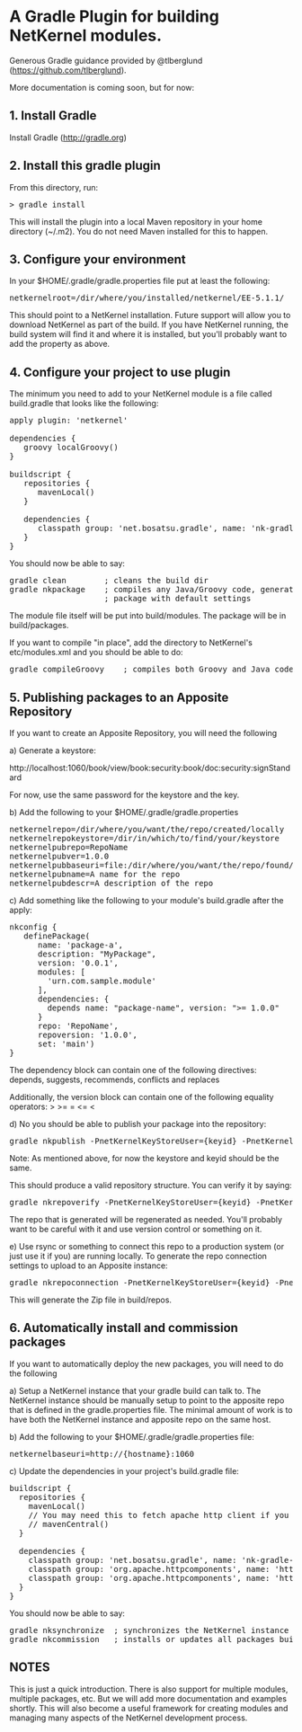 # A Gradle Plugin for building NetKernel modules.

Generous Gradle guidance provided by @tlberglund (https://github.com/tlberglund).

More documentation is coming soon, but for now:

## 1. Install Gradle
Install Gradle (http://gradle.org)

## 2. Install this gradle plugin
From this directory, run:

<pre>
> gradle install
</pre>

This will install the plugin into a local Maven repository in your home directory (~/.m2). You do not need Maven installed for this to happen.

## 3. Configure your environment
In your $HOME/.gradle/gradle.properties file put at least the following:

<pre>
netkernelroot=/dir/where/you/installed/netkernel/EE-5.1.1/
</pre>

This should point to a NetKernel installation. Future support will allow you to download NetKernel as part of the build. If you have NetKernel running, the build system will find it and where it is installed, but you'll probably want to add the property as above.

## 4. Configure your project to use plugin
The minimum you need to add to your NetKernel module is a file called build.gradle that looks like the following:

<pre>
apply plugin: 'netkernel'

dependencies {
   groovy localGroovy()
}

buildscript {
   repositories {
      mavenLocal()
   }
	
   dependencies {
      classpath group: 'net.bosatsu.gradle', name: 'nk-gradle-plugin', version: '0.0.14'
   }
}
</pre>

You should now be able to say:

<pre>
gradle clean        ; cleans the build dir
gradle nkpackage    ; compiles any Java/Groovy code, generates a module and builds a deployable
                    ; package with default settings
</pre>
                    
The module file itself will be put into build/modules. The package will be in build/packages.

If you want to compile "in place", add the directory to NetKernel's etc/modules.xml and you 
should be able to do:

<pre>
gradle compileGroovy    ; compiles both Groovy and Java code found in the module
</pre>

## 5. Publishing packages to an Apposite Repository
If you want to create an Apposite Repository, you will need the following 

a) Generate a keystore:

http://localhost:1060/book/view/book:security:book/doc:security:signStandard

For now, use the same password for the keystore and the key.

b) Add the following to your $HOME/.gradle/gradle.properties

<pre>
netkernelrepo=/dir/where/you/want/the/repo/created/locally
netkernelrepokeystore=/dir/in/which/to/find/your/keystore
netkernelpubrepo=RepoName
netkernelpubver=1.0.0
netkernelpubbaseuri=file:/dir/where/you/want/the/repo/found/by/apposite
netkernelpubname=A name for the repo
netkernelpubdescr=A description of the repo
</pre>

c) Add something like the following to your module's build.gradle after the apply:

<pre>
nkconfig {
   definePackage(
      name: 'package-a', 
      description: "MyPackage", 
      version: '0.0.1', 
      modules: [
        'urn.com.sample.module'
      ],
      dependencies: {
        depends name: "package-name", version: ">= 1.0.0"
      }
      repo: 'RepoName', 
      repoversion: '1.0.0', 
      set: 'main')
}
</pre>

The dependency block can contain one of the following directives: depends, suggests, recommends, conflicts and replaces

Additionally, the version block can contain one of the following equality operators: > >= = <= <

d) No you should be able to publish your package into the repository:

<pre>
gradle nkpublish -PnetKernelKeyStoreUser={keyid} -PnetKernelKeyStorePassword={password}
</pre>

Note: As mentioned above, for now the keystore and keyid should be the same.

This should produce a valid repository structure. You can verify it by saying:

<pre>
gradle nkrepoverify -PnetKernelKeyStoreUser={keyid} -PnetKernelKeyStorePassword={password}
</pre>

The repo that is generated will be regenerated as needed. You'll probably want to be careful
with it and use version control or something on it.

e) Use rsync or something to connect this repo to a production system (or just use it if you)
are running locally. To generate the repo connection settings to upload to an Apposite
instance:

<pre>
gradle nkrepoconnection -PnetKernelKeyStoreUser={keyid} -PnetKernelKeyStorePassword={password}
</pre>

This will generate the Zip file in build/repos.

## 6. Automatically install and commission packages
If you want to automatically deploy the new packages, you will need to do the following

a) Setup a NetKernel instance that your gradle build can talk to.  The NetKernel instance should
be manually setup to point to the apposite repo that is defined in the gradle.properties file. The
minimal amount of work is to have both the NetKernel instance and apposite repo on the same host.

b) Add the following to your $HOME/.gradle/gradle.properties file:

<pre>
netkernelbaseuri=http://{hostname}:1060
</pre>

c) Update the dependencies in your project's build.gradle file:

<pre>
buildscript {
  repositories {
    mavenLocal()
    // You may need this to fetch apache http client if you don't have it locally
    // mavenCentral()
  }

  dependencies {
    classpath group: 'net.bosatsu.gradle', name: 'nk-gradle-plugin', version: '0.0.15'
    classpath group: 'org.apache.httpcomponents', name: 'httpclient', version: '4.1.2'
    classpath group: 'org.apache.httpcomponents', name: 'httpcore', version: '4.1.2'
  }
}
</pre>

You should now be able to say:

<pre>
gradle nksynchronize  ; synchronizes the NetKernel instance with the Apposite Repository
gradle nkcommission   ; installs or updates all packages built
</pre>

## NOTES
This is just a quick introduction. There is also support for multiple modules, multiple packages, etc.  But we will add more documentation and examples shortly. This will also become a useful framework for creating modules and managing many aspects of the NetKernel development process.
